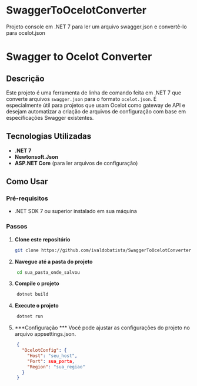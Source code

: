 # SwaggerToOcelotConverter
Projeto console em .NET 7 para ler um arquivo swagger.json e convertê-lo para ocelot.json

# Swagger to Ocelot Converter

## Descrição

Este projeto é uma ferramenta de linha de comando feita em .NET 7 que converte arquivos `swagger.json` para o formato `ocelot.json`. É especialmente útil para projetos que usam Ocelot como gateway de API e desejam automatizar a criação de arquivos de configuração com base em especificações Swagger existentes.

## Tecnologias Utilizadas

- **.NET 7**
- **Newtonsoft.Json**
- **ASP.NET Core** (para ler arquivos de configuração)

## Como Usar

### Pré-requisitos

- .NET SDK 7 ou superior instalado em sua máquina

### Passos

1. **Clone este repositório**
   ```bash
   git clone https://github.com/ivaldobatista/SwaggerToOcelotConverter.git

2. **Navegue até a pasta do projeto**
```bash
	cd sua_pasta_onde_salvou
```

3. **Compile o projeto**
```bash
	dotnet build
```

4. **Execute o projeto**
```bash
	dotnet run
```

5. ***Configuração ***
Você pode ajustar as configurações do projeto no arquivo appsettings.json.
```json
	{
	  "OcelotConfig": {
		"Host": "seu_host",
		"Port": sua_porta,
		"Region": "sua_regiao"
	  }
	}
```